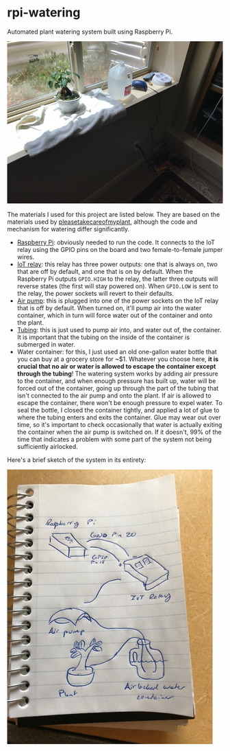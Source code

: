 # rpi-watering
Automated plant watering system built using Raspberry Pi.

![Image of watering system](docs/images/IMG_4883.jpg)

The materials I used for this project are listed below. They are based on the materials used by [pleasetakecareofmyplant](https://github.com/t-jayw/pleasetakecareofmyplant), although the code and mechanism for watering differ significantly.
- [Raspberry Pi](https://www.amazon.com/gp/product/B01CD5VC92/ref=oh_aui_detailpage_o01_s00?ie=UTF8&psc=1): obviously needed to run the code. It connects to the IoT relay using the GPIO pins on the board and two female-to-female jumper wires.
- [IoT relay](https://www.amazon.com/gp/product/B00WV7GMA2/ref=oh_aui_detailpage_o09_s00?ie=UTF8&psc=1): this relay has three power outputs: one that is always on, two that are off by default, and one that is on by default. When the Raspberry Pi outputs `GPIO.HIGH` to the relay, the latter three outputs will reverse states (the first will stay powered on). When `GPIO.LOW` is sent to the relay, the power sockets will revert to their defaults.
- [Air pump](https://www.amazon.com/gp/product/B0009YJ4N6/ref=oh_aui_detailpage_o09_s00?ie=UTF8&psc=1): this is plugged into one of the power sockets on the IoT relay that is off by default. When turned on, it'll pump air into the water container, which in turn will force water out of the container and onto the plant.
- [Tubing](https://www.amazon.com/gp/product/B0002563MW/ref=oh_aui_detailpage_o09_s00?ie=UTF8&psc=1): this is just used to pump air into, and water out of, the container. It is important that the tubing on the inside of the container is submerged in water.
- Water container: for this, I just used an old one-gallon water bottle that you can buy at a grocery store for ~$1. Whatever you choose here, **it is crucial that no air or water is allowed to escape the container except through the tubing**! The watering system works by adding air pressure to the container, and when enough pressure has built up, water will be forced out of the container, going up through the part of the tubing that isn't connected to the air pump and onto the plant. If air is allowed to escape the container, there won't be enough pressure to expel water.
	To seal the bottle, I closed the container tightly, and applied a lot of glue to where the tubing enters and exits the container. Glue may wear out over time, so it's important to check occasionally that water is actually exiting the container when the air pump is switched on. If it doesn't, 99% of the time that indicates a problem with some part of the system not being sufficiently airlocked.

Here's a brief sketch of the system in its entirety:

![Diagram of watering system](docs/images/IMG_5016.jpg)

